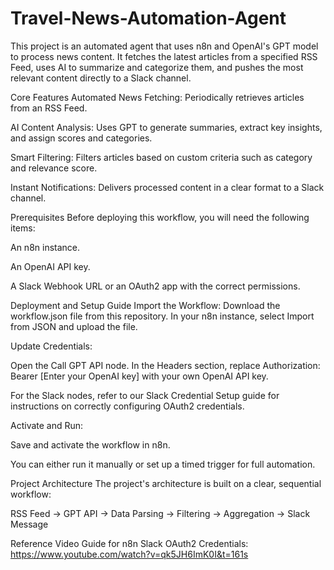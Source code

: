 # Travel-News-Automation-Agent
This project is an automated agent that uses n8n and OpenAI's GPT model to process news content. It fetches the latest articles from a specified RSS Feed, uses AI to summarize and categorize them, and pushes the most relevant content directly to a Slack channel.

Core Features
Automated News Fetching: Periodically retrieves articles from an RSS Feed.

AI Content Analysis: Uses GPT to generate summaries, extract key insights, and assign scores and categories.

Smart Filtering: Filters articles based on custom criteria such as category and relevance score.

Instant Notifications: Delivers processed content in a clear format to a Slack channel.

Prerequisites
Before deploying this workflow, you will need the following items:

An n8n instance.

An OpenAI API key.

A Slack Webhook URL or an OAuth2 app with the correct permissions.

Deployment and Setup Guide
Import the Workflow: Download the workflow.json file from this repository. In your n8n instance, select Import from JSON and upload the file.

Update Credentials:

Open the Call GPT API node. In the Headers section, replace Authorization: Bearer [Enter your OpenAI key] with your own OpenAI API key.

For the Slack nodes, refer to our Slack Credential Setup guide for instructions on correctly configuring OAuth2 credentials.

Activate and Run:

Save and activate the workflow in n8n.

You can either run it manually or set up a timed trigger for full automation.

Project Architecture
The project's architecture is built on a clear, sequential workflow:

RSS Feed -> GPT API -> Data Parsing -> Filtering -> Aggregation -> Slack Message

Reference
Video Guide for n8n Slack OAuth2 Credentials: https://www.youtube.com/watch?v=qk5JH6ImK0I&t=161s


